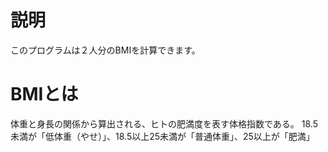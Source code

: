 # 説明
このプログラムは２人分のBMIを計算できます。
# BMIとは
体重と身長の関係から算出される、ヒトの肥満度を表す体格指数である。
18.5未満が「低体重（やせ）」、18.5以上25未満が「普通体重」、25以上が「肥満」